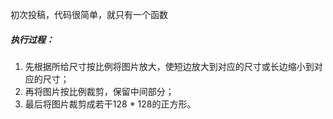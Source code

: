 初次投稿，代码很简单，就只有一个函数

##### 执行过程：
1. 先根据所给尺寸按比例将图片放大，使短边放大到对应的尺寸或长边缩小到对应的尺寸；<br>
2. 再将图片按比例裁剪，保留中间部分；<br>
3. 最后将图片裁剪成若干128 * 128的正方形。
